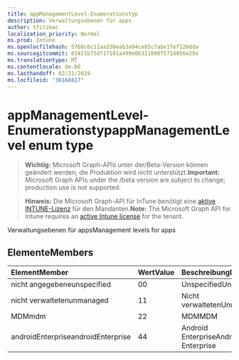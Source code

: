 ```yaml
---
title: appManagementLevel-Enumerationstyp
description: Verwaltungsebenen für apps
author: tfitzmac
localization_priority: Normal
ms.prod: Intune
ms.openlocfilehash: 5768c6c11aa330eab3a94ce85c7abe1fef126dda
ms.sourcegitcommit: 03421b75d717101a499e0b311890f5714056e29e
ms.translationtype: MT
ms.contentlocale: de-DE
ms.lasthandoff: 02/21/2019
ms.locfileid: "30168817"
---
```

# <a name="appmanagementlevel-enum-type"></a><span data-ttu-id="d1435-103">appManagementLevel-Enumerationstyp</span><span class="sxs-lookup"><span data-stu-id="d1435-103">appManagementLevel enum type</span></span>

> <span data-ttu-id="d1435-104">**Wichtig:** Microsoft Graph-APIs unter der/Beta-Version können geändert werden; die Produktion wird nicht unterstützt.</span><span class="sxs-lookup"><span data-stu-id="d1435-104">**Important:** Microsoft Graph APIs under the /beta version are subject to change; production use is not supported.</span></span>

> <span data-ttu-id="d1435-105">**Hinweis:** Die Microsoft Graph-API für InTune benötigt eine [aktive INTUNE-Lizenz](https://go.microsoft.com/fwlink/?linkid=839381) für den Mandanten.</span><span class="sxs-lookup"><span data-stu-id="d1435-105">**Note:** The Microsoft Graph API for Intune requires an [active Intune license](https://go.microsoft.com/fwlink/?linkid=839381) for the tenant.</span></span>

<span data-ttu-id="d1435-106">Verwaltungsebenen für apps</span><span class="sxs-lookup"><span data-stu-id="d1435-106">Management levels for apps</span></span>

## <a name="members"></a><span data-ttu-id="d1435-107">Elemente</span><span class="sxs-lookup"><span data-stu-id="d1435-107">Members</span></span>
|<span data-ttu-id="d1435-108">Element</span><span class="sxs-lookup"><span data-stu-id="d1435-108">Member</span></span>|<span data-ttu-id="d1435-109">Wert</span><span class="sxs-lookup"><span data-stu-id="d1435-109">Value</span></span>|<span data-ttu-id="d1435-110">Beschreibung</span><span class="sxs-lookup"><span data-stu-id="d1435-110">Description</span></span>|
|:---|:---|:---|
|<span data-ttu-id="d1435-111">nicht angegebene</span><span class="sxs-lookup"><span data-stu-id="d1435-111">unspecified</span></span>|<span data-ttu-id="d1435-112">0</span><span class="sxs-lookup"><span data-stu-id="d1435-112">0</span></span>|<span data-ttu-id="d1435-113">Unspecified</span><span class="sxs-lookup"><span data-stu-id="d1435-113">Unspecified</span></span>|
|<span data-ttu-id="d1435-114">nicht verwalteten</span><span class="sxs-lookup"><span data-stu-id="d1435-114">unmanaged</span></span>|<span data-ttu-id="d1435-115">1</span><span class="sxs-lookup"><span data-stu-id="d1435-115">1</span></span>|<span data-ttu-id="d1435-116">Nicht verwalteten</span><span class="sxs-lookup"><span data-stu-id="d1435-116">Unmanaged</span></span>|
|<span data-ttu-id="d1435-117">MDM</span><span class="sxs-lookup"><span data-stu-id="d1435-117">mdm</span></span>|<span data-ttu-id="d1435-118">2</span><span class="sxs-lookup"><span data-stu-id="d1435-118">2</span></span>|<span data-ttu-id="d1435-119">MDM</span><span class="sxs-lookup"><span data-stu-id="d1435-119">MDM</span></span>|
|<span data-ttu-id="d1435-120">androidEnterprise</span><span class="sxs-lookup"><span data-stu-id="d1435-120">androidEnterprise</span></span>|<span data-ttu-id="d1435-121">4</span><span class="sxs-lookup"><span data-stu-id="d1435-121">4</span></span>|<span data-ttu-id="d1435-122">Android Enterprise</span><span class="sxs-lookup"><span data-stu-id="d1435-122">Android Enterprise</span></span>|




